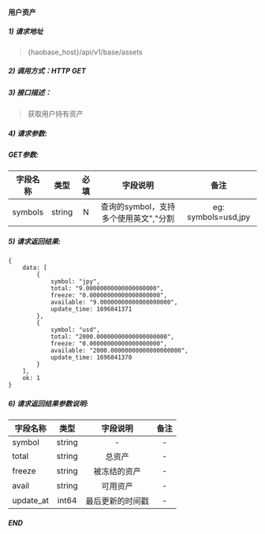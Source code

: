 #### 用户资产

##### 1) 请求地址

>{haobase_host}/api/v1/base/assets

##### 2) 调用方式：HTTP GET

##### 3) 接口描述：

> 获取用户持有资产

##### 4) 请求参数:

##### GET参数:
|字段名称       |类型            |必填            |字段说明         |备注     |
| -------------|:--------------:|:--------------:|:--------------:|:------:|
|symbols|string|N|查询的symbol，支持多个使用英文","分割|eg: symbols=usd,jpy|



##### 5) 请求返回结果:

```
{
    data: [
        {
            symbol: "jpy",
            total: "9.00000000000000000000",
            freeze: "0.00000000000000000000",
            available: "9.00000000000000000000",
            update_time: 1696841371
        },
        {
            symbol: "usd",
            total: "2000.00000000000000000000",
            freeze: "0.00000000000000000000",
            available: "2000.00000000000000000000",
            update_time: 1696841370
        }
    ],
    ok: 1
}
```


##### 6) 请求返回结果参数说明:
|字段名称       |类型            |字段说明         |备注     |
| -------------|:--------------:|:--------------:|:--------------:|
|symbol|string|-|-|
|total|string|总资产|-|
|freeze|string|被冻结的资产|-|
|avail|string|可用资产|-|
|update_at|int64|最后更新的时间戳|-|

  
##### END  
  
